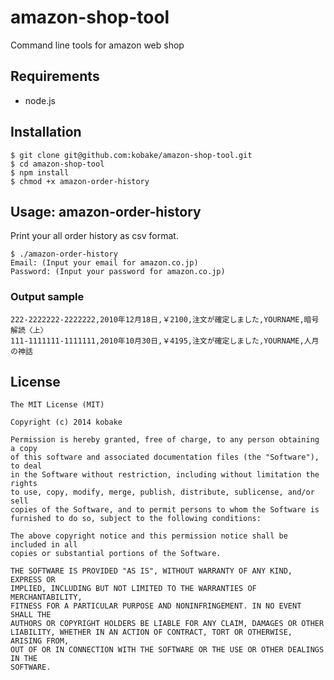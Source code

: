 amazon-shop-tool
================

Command line tools for amazon web shop


Requirements
------------
- node.js


Installation
------------

	$ git clone git@github.com:kobake/amazon-shop-tool.git
	$ cd amazon-shop-tool
	$ npm install
	$ chmod +x amazon-order-history


Usage: amazon-order-history
---------------------------
Print your all order history as csv format.

	$ ./amazon-order-history
	Email: (Input your email for amazon.co.jp)
	Password: (Input your password for amazon.co.jp)


### Output sample

	222-2222222-2222222,2010年12月18日,￥2100,注文が確定しました,YOURNAME,暗号解読〈上〉
	111-1111111-1111111,2010年10月30日,￥4195,注文が確定しました,YOURNAME,人月の神話


License
-------
    The MIT License (MIT)
    
    Copyright (c) 2014 kobake
    
    Permission is hereby granted, free of charge, to any person obtaining a copy
    of this software and associated documentation files (the "Software"), to deal
    in the Software without restriction, including without limitation the rights
    to use, copy, modify, merge, publish, distribute, sublicense, and/or sell
    copies of the Software, and to permit persons to whom the Software is
    furnished to do so, subject to the following conditions:
    
    The above copyright notice and this permission notice shall be included in all
    copies or substantial portions of the Software.
    
    THE SOFTWARE IS PROVIDED "AS IS", WITHOUT WARRANTY OF ANY KIND, EXPRESS OR
    IMPLIED, INCLUDING BUT NOT LIMITED TO THE WARRANTIES OF MERCHANTABILITY,
    FITNESS FOR A PARTICULAR PURPOSE AND NONINFRINGEMENT. IN NO EVENT SHALL THE
    AUTHORS OR COPYRIGHT HOLDERS BE LIABLE FOR ANY CLAIM, DAMAGES OR OTHER
    LIABILITY, WHETHER IN AN ACTION OF CONTRACT, TORT OR OTHERWISE, ARISING FROM,
    OUT OF OR IN CONNECTION WITH THE SOFTWARE OR THE USE OR OTHER DEALINGS IN THE
    SOFTWARE.
